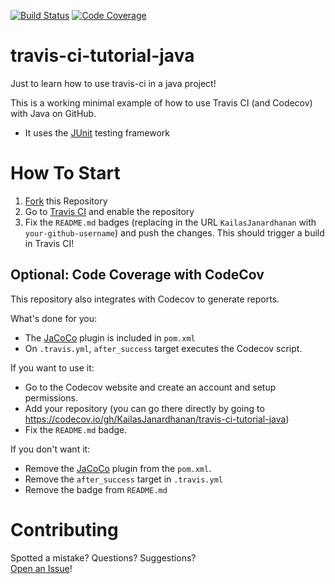 [![Build Status](https://travis-ci.org/KailasJanardhanan/travis-ci-tutorial-java.svg?branch=master)](https://travis-ci.org/KailasJanardhanan/travis-ci-tutorial-java)
[![Code Coverage](https://codecov.io/github/KailasJanardhanan/travis-ci-tutorial-java/coverage.svg)](https://codecov.io/gh/KailasJanardhanan/travis-ci-tutorial-java)

# travis-ci-tutorial-java
Just to learn how to use travis-ci in a java project!

This is a working minimal example of how to use Travis CI (and Codecov) with Java on GitHub.

- It uses the [JUnit](https://junit.org) testing framework

# How To Start

1. [Fork](https://github.com/KailasJanardhanan/travis-ci-tutorial-java#fork-destination-box) this Repository
2. Go to [Travis CI](http://travis-ci.com) and enable the repository
3. Fix the `README.md` badges (replacing in the URL `KailasJanardhanan` with `your-github-username`) and push the changes. This should trigger a build in Travis CI!

## Optional: Code Coverage with CodeCov

This repository also integrates with Codecov to generate reports.

What's done for you:
- The [JaCoCo](https://www.jacoco.org) plugin is included in `pom.xml`
- On `.travis.yml`, `after_success` target executes the Codecov script.

If you want to use it:
- Go to the Codecov website and create an account and setup permissions.
- Add your repository (you can go there directly by going to https://codecov.io/gh/KailasJanardhanan/travis-ci-tutorial-java)
- Fix the `README.md` badge.

If you don't want it:
- Remove the [JaCoCo](https://www.jacoco.org) plugin from the `pom.xml`.
- Remove the `after_success` target in `.travis.yml`
- Remove the badge from `README.md`

# Contributing

Spotted a mistake? Questions? Suggestions?  
[Open an Issue](https://github.com/KailasJanardhanan/travis-ci-tutorial-java/issues/new)!
